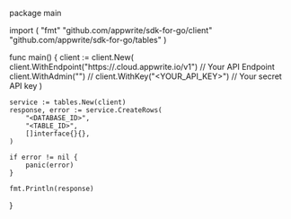 package main

import (
    "fmt"
    "github.com/appwrite/sdk-for-go/client"
    "github.com/appwrite/sdk-for-go/tables"
)

func main() {
    client := client.New(
        client.WithEndpoint("https://<REGION>.cloud.appwrite.io/v1") // Your API Endpoint
        client.WithAdmin("") // 
        client.WithKey("<YOUR_API_KEY>") // Your secret API key
    )

    service := tables.New(client)
    response, error := service.CreateRows(
        "<DATABASE_ID>",
        "<TABLE_ID>",
        []interface{}{},
    )

    if error != nil {
        panic(error)
    }

    fmt.Println(response)
}
